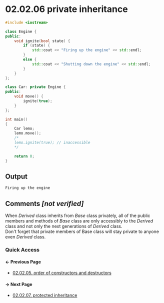 # 02.02.06 private inheritance

```cxx
#include <iostream>

class Engine {
public:
    void ignite(bool state) {
        if (state) {
            std::cout << "Firing up the engine" << std::endl;
        }
        else {
            std::cout << "Shutting down the engine" << std::endl;
        }
    }
};

class Car: private Engine {
public:
    void move() {
        ignite(true);
    }
};

int main()
{
    Car lemo;
    lemo.move();
    /*
    lemo.ignite(true); // inaccessible
    */

    return 0;
}

```

## Output

```txt
Firing up the engine
```

## Comments *[not verified]*

When *Derived* class inherits from *Base* class privately, all of the public members and methods of *Base* class are only accessibly to the *Derived* class and not only the next generations of *Derived* class.  
Don't forget that private members of Base class will stay private to anyone even *Derived* class.

### Quick Access

<div class="previous_page pagination">

#### &#8592; Previous Page

* [02.02.05. order of constructors and destructors](./../../02.object_oriented/02.inheritance/05.ordering.md)

</div>
<div class="next_page pagination">

#### &#8594; Next Page

* [02.02.07. protected inheritance](./../../02.object_oriented/02.inheritance/07.protected.md)

</div>
